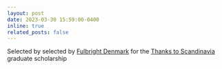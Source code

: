 ```yaml
---
layout: post
date: 2023-03-30 15:59:00-0400
inline: true
related_posts: false
---
```


Selected by selected by [Fulbright Denmark](https://fulbrightcenter.dk/grantsfordanes/thanks-to-scandinavia/) for the [Thanks to Scandinavia](https://www.thankstoscandinavia.org/class-of-2023-us/) graduate scholarship

